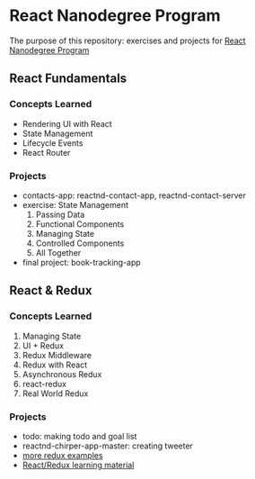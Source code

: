 # React Nanodegree Program
The purpose of this repository: exercises and projects for [React Nanodegree Program](https://www.udacity.com/course/react-nanodegree--nd019)

## React Fundamentals
### Concepts Learned
  - Rendering UI with React
  - State Management
  - Lifecycle Events
  - React Router
  
### Projects
- contacts-app: reactnd-contact-app, reactnd-contact-server
- exercise: State Management
  1. Passing Data
  2. Functional Components
  3. Managing State
  4. Controlled Components
  5. All Together
- final project: book-tracking-app

## React & Redux
### Concepts Learned
  1. Managing State
  2. UI + Redux
  3. Redux Middleware
  4. Redux with React
  5. Asynchronous Redux
  6. react-redux
  7. Real World Redux

### Projects
  - todo: making todo and goal list
  - reactnd-chirper-app-master: creating tweeter
  - [more redux examples](https://github.com/reduxjs/redux/tree/master/examples)
  - [React/Redux learning material](https://github.com/markerikson/react-redux-links)